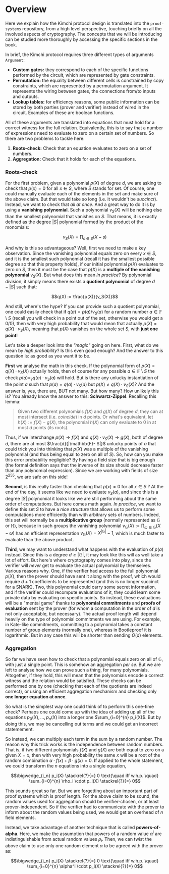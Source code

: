 # Overview

Here we explain how the Kimchi protocol design is translated into the `proof-systems` repository, from a high level perspective, touching briefly on all the involved aspects of cryptography. The concepts that we will be introducing can be studied more thoroughly by accessing the specific sections in the book.

In brief, the Kimchi protocol requires three different types of arguments `Argument`:
- **Custom gates:** they correspond to each of the specific functions performed by the circuit, which are represented by gate constraints.
- **Permutation:** the equality between different cells is constrained by copy constraints, which are represented by a permutation argument. It represents the wiring between gates, the connections from/to inputs and outputs.
- **Lookup tables:** for efficiency reasons, some public information can be stored by both parties (prover and verifier) instead of wired in the circuit. Examples of these are boolean functions.

All of these arguments are translated into equations that must hold for a correct witness for the full relation. Equivalently, this is to say that a number of expressions need to evaluate to zero on a certain set of numbers. So there are two problems to tackle here:

1) **Roots-check:** Check that an equation evaluates to zero on a set of numbers.
2) **Aggregation:** Check that it holds for each of the equations.

### Roots-check

For the first problem, given a polynomial $p(X)$ of degree $d$, we are asking to check that $p(x)=0$ for all $x\in S$, where $S$ stands for set. Of course, one could manually evaluate each of the elements in the set and make sure of the above claim. But that would take so long (i.e. it wouldn't be _succinct_). Instead, we want to check that _all at once_. And a great way to do it is by using a **vanishing polynomial**. Such a polynomial $v_S(X)$ will be nothing else than the smallest polynomial that vanishes on $S$. That means, it is exactly defined as the degree $|S|$ polynomial formed by the product of the monomials:

$$v_S(X) = \prod_{s\in S} (X-s)$$

And why is this so advantageous? Well, first we need to make a key observation. Since the vanishing polynomial equals zero on every $x\in S$, and it is the smallest such polynomial (recall it has the smallest possible degree so that this property holds), if our initial polynomial $p(X)$ evaluates to zero on $S$, then it must be the case that $p(X)$ is a **multiple of the vanishing polynomial** $v_S(X)$. But what does this mean _in practice_? By polynomial division, it simply means there exists a **quotient polynomial** of degree $d-|S|$ such that:

$$q(X) := \frac{p(X)}{v_S(X)}$$

And still, where's the hype? If you can provide such a quotient polynomial, one could easily check that if $q(a) = p(a) / v_S(a)$ for a random number $a\in\mathbb{F}$ \ $S$ (recall you will check in a point out of the set, otherwise you would get a $0/0$), then with very high probability that would mean that actually $p(X) = q(X) \cdot v_S(X)$, meaning that $p(X)$ vanishes on the whole set $S$, with **just one point**!

Let's take a deeper look into the _"magic"_ going on here. First, what do we mean by _high probability_? Is this even good enough? And the answer to this question is: as good as you want it to be.

**First** we analyse the math in this check. If the polynomial form of $p(X) = q(X) \cdot v_S(X)$ actually holds, then of course for any possible $a\in\mathbb{F}$ \ $S$ the check $p(a) =_? q(a) \cdot v_S(a)$ will hold. But is there any unlucky instantiation of the point $a$ such that $p(a) = q(a) \cdot v_S(a)$ but $p(X) \neq q(X) \cdot v_S(X)$? And the answer is, yes, there are, BUT not many. But how many? How unlikely this is? You already know the answer to this: **Schwartz-Zippel**. Recalling this lemma:

> Given two different polynomials $f(X)$ and $g(X)$ of degree $d$, they can at most intersect (i.e. _coincide_) in $d$ points. Or what's equivalent, let $h(X) := f(X) - g(X)$, the polynomial $h(X)$ can only evaluate to $0$ in at most $d$ points (its roots).

Thus, if we interchange $p(X) \rightarrow f(X)$ and $q(X)\cdot v_S(X) \rightarrow g(X)$, both of degree $d$, there are at most $\frac{d}{|\mathbb{F}- S|}$ unlucky points of $a$ that could trick you into thinking that $p(X)$ was a multiple of the vanishing polynomial (and thus being equal to zero on all of $S$). So, how can you make this error probability negligible? By having a field size that is big enough (the formal definition says that the inverse of its size should decrease faster than any polynomial expression). Since we are working with fields of size $2^{255}$, we are safe on this side!

**Second**, is this really faster than checking that $p(x)=0$ for all $x\in S$ ? At the end of the day, it seems like we need to evaluate $v_S(a)$, and since this is a degree $|S|$ polynomial it looks like we are still performing about the same order of computations. But here comes math again. _In practice_, we want to define this set $S$ to have a _nice structure_ that allows us to perform some computations more efficiently than with arbitrary sets of numbers. Indeed, this set will normally be a **multiplicative group** (normally represented as $\mathbb{G}$ or $\mathbb{H}$), because in such groups the vanishing polynomial $v_\mathbb{G}(X):=\prod_{\omega\in\mathbb{G}}(X-\omega)$ has an efficient representation $v_\mathbb{G}(X)=X^{|\mathbb{G}|}-1$, which is much faster to evaluate than the above product.

**Third**, we may want to understand what happens with the evaluation of $p(a)$ instead. Since this is a degree $d ≥ |\mathbb{G}|$, it may look like this will as well take a lot of effort. But here's where cryptography comes into play, since the verifier will _never_ get to evaluate the actual polynomial by themselves. Various reasons why. One, if the verifier had access to the full polynomial $p(X)$, then the prover should have sent it along with the proof, which would require $d+1$ coefficients to be represented (and this is no longer succinct for a SNARK). Two, this polynomial could carry some secret information, and if the verifier could recompute evaluations of it, they could learn some private data by evaluating on specific points. So instead, these evaluations will be a "mental game" thanks to **polynomial commitments** and **proofs of evaluation** sent by the prover (for whom a computation in the order of $d$ is not only acceptable, but necessary). The actual proof length will depend heavily on the type of polynomial commitments we are using. For example, in Kate-like commitments, committing to a polynomial takes a constant number of group elements (normally one), whereas in Bootleproof it is logarithmic. But in any case this will be shorter than sending $O(d)$ elements.


### Aggregation

So far we have seen how to check that a polynomial equals zero on all of $\mathbb{G}$, with just a single point. This is somehow an aggregation _per se_. But we are left to analyse how we can prove such a thing, for many polynomials. Altogether, if they hold, this will mean that the polynomials encode a correct witness and the relation would be satisfied.  These checks can be performed one by one (checking that each of the quotients are indeed correct), or using an efficient aggregation mechanism and checking only **one longer equation at once**.

So what is the simplest way one could think of to perform this one-time check? Perhaps one could come up with the idea of adding up all of the equations $p_0(X),...,p_n(X)$ into a longer one $\sum_{i=0}^{n} p_i(X)$. But by doing this, we may be cancelling out terms and we could get an incorrect statemement.

So instead, we can multiply each term in the sum by a random number. The reason why this trick works is the independence between random numbers. That is, if two different polynomials $f(X)$ and $g(X)$ are both equal to zero on a given $X=x$, then with very high probability the same $x$ will be a root of the random combination $\alpha\cdot f(x) + \beta\cdot g(x) = 0$. If applied to the whole statement, we could transform the $n$ equations into a single equation,

$$\bigwedge_{i_n} p_i(X) \stackrel{?}{=} 0 \text{\quad iff w.h.p. \quad} \sum_{i=0}^{n} \rho_i \cdot p_i(X) \stackrel{?}{=} 0$$

This sounds great so far. But we are forgetting about an important part of proof systems which is proof length. For the above claim to be sound, the random values used for aggregation should be verifier-chosen, or at least prover-independent. So if the verifier had to communicate with the prover to inform about the random values being used, we would get an overhead of $n$ field elements.

Instead, we take advantage of another technique that is called **powers-of-alpha**. Here, we make the assumption that powers of a random value $\alpha^i$ are indistinguishable from actual random values $\rho_i$. Then, we can twist the above claim to use only one random element $\alpha$ to be agreed with the prover as:

$$\bigwedge_{i_n} p_i(X) \stackrel{?}{=} 0 \text{\quad iff w.h.p. \quad} \sum_{i=0}^{n} \alpha^i \cdot p_i(X) \stackrel{?}{=} 0$$
